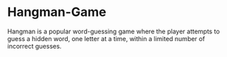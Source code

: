 # Hangman-Game
Hangman is a popular word-guessing game where the player attempts to guess a hidden word, one letter at  a time, within a limited number of incorrect guesses. 
